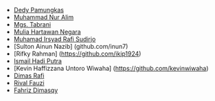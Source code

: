 - [Dedy Pamungkas](https://github.com/dedypamungkas)
- [Muhammad Nur Alim](https://github.com/Limeless04)
- [Mgs. Tabrani](https://github.com/mgstabrani)
- [Mulia Hartawan Negara](https://github.com/MuliaHartawan)
- [Muhamad Irsyad Rafi Sudirjo](https://github.com/IrsyadRafiSudirjo)
- [Sulton Ainun Nazib] (github.com/inun7)
- [Rifky Rahman] (https://github.com/ikip1924)
- [Ismail Hadi Putra](https://github.com/ismailrailgun21)
- [Kevin Haffizzana Untoro Wiwaha] (https://github.com/kevinwiwaha)
- [Dimas Rafi](https://github.com/Dime07)
- [Rival Fauzi](https://github.com/rivalku21)
- [Fahriz Dimasqy](https://github.com/fahrizdimasqy)
